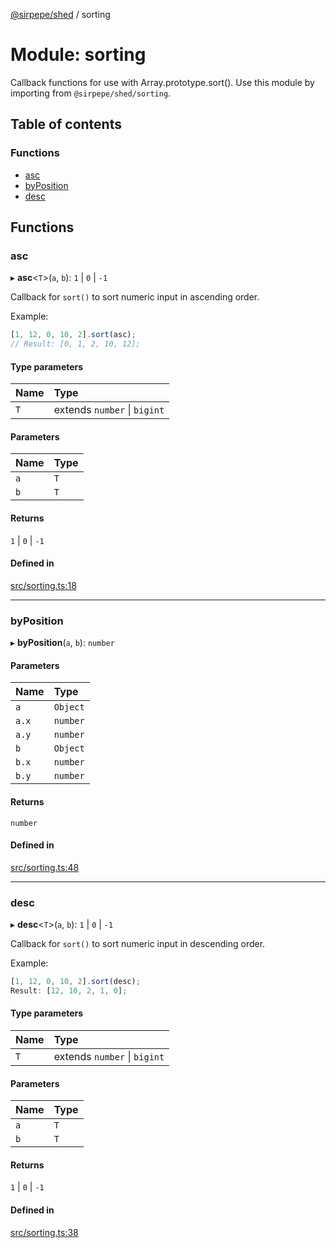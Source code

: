 [@sirpepe/shed](../README.md) / sorting

# Module: sorting

Callback functions for use with Array.prototype.sort(). Use this module by
importing from `@sirpepe/shed/sorting`.

## Table of contents

### Functions

- [asc](sorting.md#asc)
- [byPosition](sorting.md#byposition)
- [desc](sorting.md#desc)

## Functions

### asc

▸ **asc**\<`T`\>(`a`, `b`): ``1`` \| ``0`` \| ``-1``

Callback for `sort()` to sort numeric input in ascending order.

Example:

```javascript
[1, 12, 0, 10, 2].sort(asc);
// Result: [0, 1, 2, 10, 12];
```

#### Type parameters

| Name | Type |
| :------ | :------ |
| `T` | extends `number` \| `bigint` |

#### Parameters

| Name | Type |
| :------ | :------ |
| `a` | `T` |
| `b` | `T` |

#### Returns

``1`` \| ``0`` \| ``-1``

#### Defined in

[src/sorting.ts:18](https://github.com/SirPepe/shed/blob/40637e0/src/sorting.ts#L18)

___

### byPosition

▸ **byPosition**(`a`, `b`): `number`

#### Parameters

| Name | Type |
| :------ | :------ |
| `a` | `Object` |
| `a.x` | `number` |
| `a.y` | `number` |
| `b` | `Object` |
| `b.x` | `number` |
| `b.y` | `number` |

#### Returns

`number`

#### Defined in

[src/sorting.ts:48](https://github.com/SirPepe/shed/blob/40637e0/src/sorting.ts#L48)

___

### desc

▸ **desc**\<`T`\>(`a`, `b`): ``1`` \| ``0`` \| ``-1``

Callback for `sort()` to sort numeric input in descending order.

Example:

```javascript
[1, 12, 0, 10, 2].sort(desc);
Result: [12, 10, 2, 1, 0];
```

#### Type parameters

| Name | Type |
| :------ | :------ |
| `T` | extends `number` \| `bigint` |

#### Parameters

| Name | Type |
| :------ | :------ |
| `a` | `T` |
| `b` | `T` |

#### Returns

``1`` \| ``0`` \| ``-1``

#### Defined in

[src/sorting.ts:38](https://github.com/SirPepe/shed/blob/40637e0/src/sorting.ts#L38)
